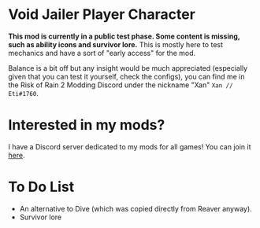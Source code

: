 # Void Jailer Player Character

**This mod is currently in a public test phase. Some content is missing, such as ability icons and survivor lore.** This is mostly here to test mechanics and have a sort of "early access" for the mod.

Balance is a bit off but any insight would be much appreciated (especially given that you can test it yourself, check the configs), you can find me in the Risk of Rain 2 Modding Discord under the nickname "Xan" `Xan // Eti#1760`.

# Interested in my mods?
I have a Discord server dedicated to my mods for all games! You can join it [here](https://discord.gg/YGJ7a44UEE).

# To Do List
* An alternative to Dive (which was copied directly from Reaver anyway).
* Survivor lore